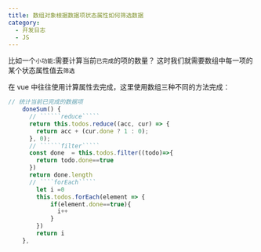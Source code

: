 ```yaml
---
title: 数组对象根据数据项状态属性如何筛选数据
category:
  - 开发日志
  - JS
---
```


比如一个`小功能`:需要计算当前`已完成`的项的数量？ 这时我们就需要数组中每一项的某个状态属性值去`筛选`

在 vue 中往往使用计算属性去完成，这里使用数组三种不同的方法完成：

```````js
// 统计当前已完成的数据项
    doneSum() {
      // ``````reduce`````
      return this.todos.reduce((acc, cur) => {
        return acc + (cur.done ? 1 : 0);
      }, 0);
      // ``````filter`````
      const done  = this.todos.filter((todo)=>{
        return todo.done==true
      })
      return done.length
      // ````forEach`````
        let i =0
        this.todos.forEach(element => {
            if(element.done==true){
              i++
            }
        })
        return i
    },
```````
